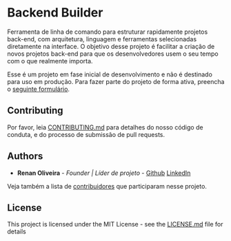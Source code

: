 # Backend Builder

Ferramenta de linha de comando para estruturar rapidamente projetos back-end, com arquitetura, linguagem e ferramentas selecionadas diretamente na interface. O objetivo desse projeto é facilitar a criação de novos projetos back-end para que os desenvolvedores usem o seu tempo com o que realmente importa. 

Esse é um projeto em fase inicial de desenvolvimento e não é destinado para uso em produção. Para fazer parte do projeto de forma ativa, preencha o [seguinte formulário](https://forms.gle/Uruwo4w9QAKJapVKA).

## Contributing

Por favor, leia [CONTRIBUTING.md](CONTRIBUTING.md) para detalhes do nosso código de conduta, e do processo de submissão de pull requests.

## Authors

* **Renan Oliveira** - *Founder | Líder de projeto* - [Github](https://github.com/ren4ndev) [LinkedIn](https://www.linkedin.com/in/renancoliveira/)

Veja também a lista de [contribuidores](https://github.com/ren4ndev/backend-builder/contributors) que participaram nesse projeto.

## License

This project is licensed under the MIT License - see the [LICENSE.md](LICENSE.md) file for details

<!--
## Getting Started

These instructions will get you a copy of the project up and running on your local machine for development and testing purposes. See deployment for notes on how to deploy the project on a live system.


### Prerequisites

What things you need to install the software and how to install them

```
Give examples
```

### Installing

A step by step series of examples that tell you how to get a development env running

Say what the step will be

```
Give the example
```

And repeat

```
until finished
```

End with an example of getting some data out of the system or using it for a little demo

## Running the tests

Explain how to run the automated tests for this system

### Break down into end to end tests

Explain what these tests test and why

```
Give an example
```

### And coding style tests

Explain what these tests test and why

```
Give an example
```

## Deployment

Add additional notes about how to deploy this on a live system

## Built With

* [Dropwizard](http://www.dropwizard.io/1.0.2/docs/) - The web framework used
* [Maven](https://maven.apache.org/) - Dependency Management
* [ROME](https://rometools.github.io/rome/) - Used to generate RSS Feeds

## Acknowledgments

* Hat tip to anyone whose code was used
* Inspiration
* etc

## Versioning

We use [SemVer](http://semver.org/) for versioning. For the versions available, see the [tags on this repository](https://github.com/your/project/tags). 
-->
